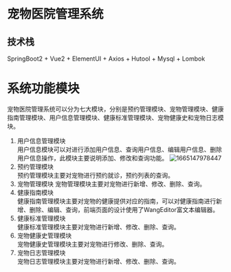 # 宠物医院管理系统

## 技术栈

SpringBoot2 + Vue2 + ElementUI + Axios + Hutool + Mysql + Lombok

# 系统功能模块

宠物医院管理系统可以分为七大模块，分别是预约管理模块、宠物管理模块、健康指南管理模块、用户信息管理模块、健康标准管理模块、宠物健康史和宠物日志模块。

1. 用户信息管理模块  
   用户信息模块可以对进行添加用户信息、查询用户信息、编辑用户信息、删除用户信息操作，此模块主要说明添加、修改和查询功能。
   ![1665147978447](C:\Users\ASUS\AppData\Roaming\Typora\typora-user-images\1665147978447.png)
2. 预约管理模块  
   预约管理模块主要对宠物进行预约就诊，预约列表的查询。  
3. 宠物管理模块
   宠物管理模块主要对宠物进行新增、修改、删除、查询。  
4. 健康指南模块  
    健康指南管理模块主要对宠物的健康提供对应的指南，可以对健康指南进行新增、删除、编辑、查询，前端页面的设计使用了WangEditor富文本编辑器。  
5. 健康标准管理模块  
   健康标准管理模块主要对宠物进行新增、修改、删除、查询。
6. 宠物健康史管理模块    
   宠物健康史管理模块主要对宠物进行修改、删除、查询。  
7. 宠物日志管理模块  
   宠物日志管理模块主要对宠物进行新增、修改、删除、查询。  


